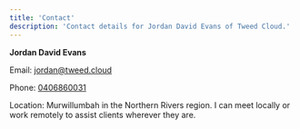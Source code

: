 ```yaml
---
title: 'Contact'
description: 'Contact details for Jordan David Evans of Tweed Cloud.'
---
```


**Jordan David Evans**

Email: [jordan@tweed.cloud](mailto:jordan@tweed.cloud)

Phone: [0406860031](tel:0406860031)

Location: Murwillumbah in the Northern Rivers region. I can meet locally or work remotely to assist clients wherever they are.
